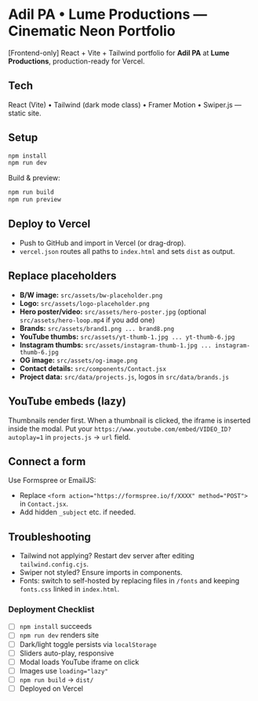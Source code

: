 # Adil PA • Lume Productions — Cinematic Neon Portfolio
[Frontend-only] React + Vite + Tailwind portfolio for **Adil PA** at **Lume Productions**, production-ready for Vercel.

## Tech
React (Vite) • Tailwind (dark mode class) • Framer Motion • Swiper.js — static site.

## Setup
```bash
npm install
npm run dev
```
Build & preview:
```bash
npm run build
npm run preview
```

## Deploy to Vercel
- Push to GitHub and import in Vercel (or drag-drop).
- `vercel.json` routes all paths to `index.html` and sets `dist` as output.

## Replace placeholders
- **B/W image:** `src/assets/bw-placeholder.png`
- **Logo:** `src/assets/logo-placeholder.png`
- **Hero poster/video:** `src/assets/hero-poster.jpg` (optional `src/assets/hero-loop.mp4` if you add one)
- **Brands:** `src/assets/brand1.png ... brand8.png`
- **YouTube thumbs:** `src/assets/yt-thumb-1.jpg ... yt-thumb-6.jpg`
- **Instagram thumbs:** `src/assets/instagram-thumb-1.jpg ... instagram-thumb-6.jpg`
- **OG image:** `src/assets/og-image.png`
- **Contact details:** `src/components/Contact.jsx`
- **Project data:** `src/data/projects.js`, logos in `src/data/brands.js`

## YouTube embeds (lazy)
Thumbnails render first. When a thumbnail is clicked, the iframe is inserted inside the modal. Put your `https://www.youtube.com/embed/VIDEO_ID?autoplay=1` in `projects.js` → `url` field.

## Connect a form
Use Formspree or EmailJS:
- Replace `<form action="https://formspree.io/f/XXXX" method="POST">` in `Contact.jsx`.
- Add hidden `_subject` etc. if needed.

## Troubleshooting
- Tailwind not applying? Restart dev server after editing `tailwind.config.cjs`.
- Swiper not styled? Ensure imports in components.
- Fonts: switch to self-hosted by replacing files in `/fonts` and keeping `fonts.css` linked in `index.html`.

### Deployment Checklist
- [ ] `npm install` succeeds
- [ ] `npm run dev` renders site
- [ ] Dark/light toggle persists via `localStorage`
- [ ] Sliders auto-play, responsive
- [ ] Modal loads YouTube iframe on click
- [ ] Images use `loading="lazy"`
- [ ] `npm run build` → `dist/`
- [ ] Deployed on Vercel
